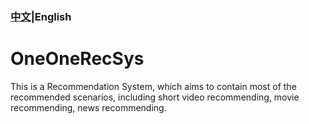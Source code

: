 ### [中文](./README_CN.md)|English
# OneOneRecSys
This is a Recommendation System, which aims to contain most of the recommended scenarios, including short video recommending, movie recommending, news recommending.
